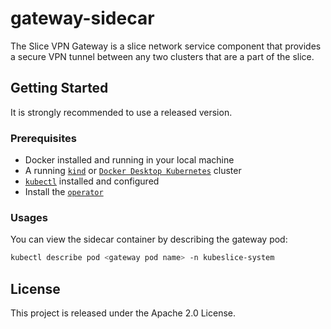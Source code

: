 # gateway-sidecar

The Slice VPN Gateway is a slice network service component that provides a secure VPN tunnel between any two clusters that are a part of the slice. 

## Getting Started

It is strongly recommended to use a released version.

### Prerequisites

* Docker installed and running in your local machine
* A running [`kind`](https://kind.sigs.k8s.io/) or [`Docker Desktop Kubernetes`](https://docs.docker.com/desktop/kubernetes/)
  cluster 
* [`kubectl`](https://kubernetes.io/docs/tasks/tools/) installed and configured
* Install the [`operator`](https://github.com/kubeslice/operator)

### Usages
You can view the sidecar container by describing the gateway pod: 

```bash
kubectl describe pod <gateway pod name> -n kubeslice-system
```

## License
This project is released under the Apache 2.0 License.
